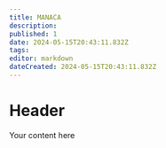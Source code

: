 ```yaml
---
title: MANACA
description: 
published: 1
date: 2024-05-15T20:43:11.832Z
tags: 
editor: markdown
dateCreated: 2024-05-15T20:43:11.832Z
---
```


# Header
Your content here